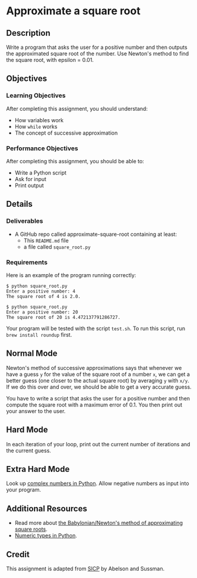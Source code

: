 # Approximate a square root

## Description

Write a program that asks the user for a positive number and then outputs the approximated square root of the number. Use Newton's method to find the square root, with epsilon = 0.01.

## Objectives

### Learning Objectives

After completing this assignment, you should understand:

* How variables work
* How `while` works
* The concept of successive approximation

### Performance Objectives

After completing this assignment, you should be able to:

* Write a Python script
* Ask for input
* Print output

## Details

### Deliverables

* A GitHub repo called approximate-square-root containing at least:
  * This `README.md` file
  * a file called `square_root.py`

### Requirements  

Here is an example of the program running correctly:

```
$ python square_root.py
Enter a positive number: 4
The square root of 4 is 2.0.

$ python square_root.py
Enter a positive number: 20
The square root of 20 is 4.472137791286727.
```

Your program will be tested with the script `test.sh`. To run this script, run `brew install roundup` first.

## Normal Mode

Newton's method of successive approximations says that whenever we have a guess `y` for the value of the square root of a number `x`, we can get a better guess (one closer to the actual square root) by averaging `y` with `x/y`. If we do this over and over, we should be able to get a very accurate guess.

You have to write a script that asks the user for a positive number and then compute the square root with a maximum error of 0.1. You then print out your answer to the user.

## Hard Mode

In each iteration of your loop, print out the current number of iterations and the current guess.

## Extra Hard Mode

Look up [complex numbers in Python](https://docs.python.org/3/library/stdtypes.html#numeric-types-int-float-complex). Allow negative numbers as input into your program.

## Additional Resources

* Read more about [the Babylonian/Newton's method of approximating square roots](https://en.wikipedia.org/wiki/Methods_of_computing_square_roots#Babylonian_method).
* [Numeric types in Python](https://docs.python.org/3/library/stdtypes.html#numeric-types-int-float-complex).

## Credit

This assignment is adapted from [SICP](https://mitpress.mit.edu/sicp/chapter1/node9.html) by Abelson and Sussman.

